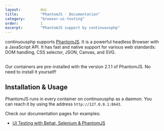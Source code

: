 ```yaml
---
layout:         doc
title:          "PhantomJS - Documentation"
category:       "browser-ui-testing"
order:          1
excerpt:        "PhantomJS support by continuousphp"
---
```

continuousphp supports [PhantomJS](http://phantomjs.org/). It is a powerful headless Browser with a JavaScript API. It
has fast and native support for various web standards: DOM handling, CSS selector, JSON, Canvas, and SVG.

<div class="row panel callout warning clearfix">
  <h2 class="left"><i class="fa fa-exclamation-triangle"></i></h2>
  Our containers are pre-installed with the version 2.1.1 of PhantomJS. No need to install it yourself!
</div>

## Installation & Usage
PhantomJS runs in every container on continuousphp as a daemon. You can reach it by using the address `http://127.0.0.1:8643`.

Check our documentation pages for examples:

* [UI Testing with Behat, Selenium & PhantomJS](//testing/behat#ui-testing-with-selenium-and-phantomjs)
